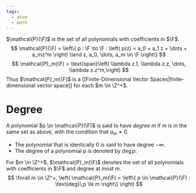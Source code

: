 ```yaml
---
tags:
  - atom
  - math
---
```

$\mathcal{P}(\F)$ is the set of all polynomials with coefficients in $\F$. 
$$ \mathcal{P}(\F) = \left\{ p : \F \to \F : \left( p(z) = a_0 + a_1 z + \dots + a_mz^m \right) \land z, a_0, \dots, a_m \in \F \right\} $$
$$ \mathcal{P}_m(\F) = \text{span}\left( \lambda z.1, \lambda z.z, \dots, \lambda z.z^m,\right) $$
Thus $\mathcal{P}_m(\F)$ is a [[Finite-Dimensional Vector Spaces|finite-dimensional vector space]] for each $m \in \Z^+$.
# Degree
A polynomial $p \in \mathcal{P}(\F)$ is said to have *degree* $m$ if $m$ is in the same set as above, with the condition that $a_m \ne 0$.
- The polynomial that is identically 0 is said to have degree $-\infty$.
- The degree of a polynomial $p$ is denoted by $\text{deg}\,p$.

For $m \in \Z^+$, $\mathcal{P}_m(\F)$ denotes the set of all polynomials with coefficients in $\F$ and degree at most $m$.
$$ \forall m \in \Z^+, \left( \mathcal{P}_m(\F) = \left\{ p \in \mathcal{P}(\F) : \text{deg}\,p \le m \right\} \right) $$
